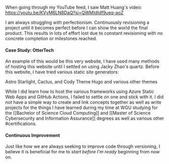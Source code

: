 When going through my YouTube feed, I saw Matt Huang's video: https://youtu.be/KVyM6LN8DaQ?si=QWMtdIdf9ueq-aoZ

I am always struggling with perfectionism. Continuously revisioning a project until it becomes perfect before I can show the world the final product. This results in lots of effort lost due to constant revisioning with no concrete completion or milestones reached. 

#### Case Study: OtterTech
An example of this would be this very website, I have used many methods of hosting this website until I settled on using Jacky Zhao's quartz. Before this website, I have tried various static site generators:

Astro Starlight, Cactus, and Cody Theme
Hugo and various other themes

While I did learn how to host the various frameworks using Azure Static Web Apps and GitHub Actions, I failed to settle on one and stick with it. I did not have a simple way to create and link concepts together as well as write projects for the things I have learned during my time at WGU studying for the [[Bachelor of Science Cloud Computing]] and [[Master of Science Cybersecurity and Information Assurance]] degrees as well as various other #certifications. 

#### Continuous Improvement
Just like how we are always seeking to improve code through versioning, I believe it is beneficial for me to *start before I'm ready* beginning from now on. 